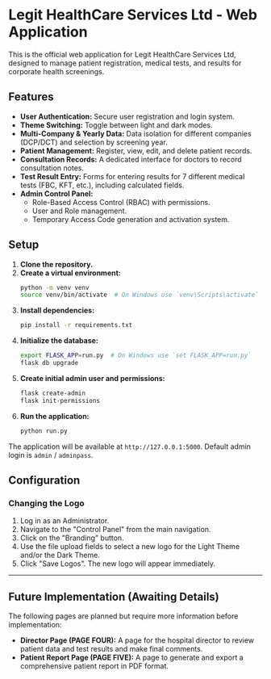 # Legit HealthCare Services Ltd - Web Application

This is the official web application for Legit HealthCare Services Ltd, designed to manage patient registration, medical tests, and results for corporate health screenings.

## Features

*   **User Authentication:** Secure user registration and login system.
*   **Theme Switching:** Toggle between light and dark modes.
*   **Multi-Company & Yearly Data:** Data isolation for different companies (DCP/DCT) and selection by screening year.
*   **Patient Management:** Register, view, edit, and delete patient records.
*   **Consultation Records:** A dedicated interface for doctors to record consultation notes.
*   **Test Result Entry:** Forms for entering results for 7 different medical tests (FBC, KFT, etc.), including calculated fields.
*   **Admin Control Panel:**
    *   Role-Based Access Control (RBAC) with permissions.
    *   User and Role management.
    *   Temporary Access Code generation and activation system.

## Setup

1.  **Clone the repository.**
2.  **Create a virtual environment:**
    ```bash
    python -m venv venv
    source venv/bin/activate  # On Windows use `venv\Scripts\activate`
    ```
3.  **Install dependencies:**
    ```bash
    pip install -r requirements.txt
    ```
4.  **Initialize the database:**
    ```bash
    export FLASK_APP=run.py  # On Windows use `set FLASK_APP=run.py`
    flask db upgrade
    ```
5.  **Create initial admin user and permissions:**
    ```bash
    flask create-admin
    flask init-permissions
    ```
6.  **Run the application:**
    ```bash
    python run.py
    ```
The application will be available at `http://127.0.0.1:5000`. Default admin login is `admin` / `adminpass`.

## Configuration

### Changing the Logo
1. Log in as an Administrator.
2. Navigate to the "Control Panel" from the main navigation.
3. Click on the "Branding" button.
4. Use the file upload fields to select a new logo for the Light Theme and/or the Dark Theme.
5. Click "Save Logos". The new logo will appear immediately.

---

## Future Implementation (Awaiting Details)

The following pages are planned but require more information before implementation:

*   **Director Page (PAGE FOUR):** A page for the hospital director to review patient data and test results and make final comments.
*   **Patient Report Page (PAGE FIVE):** A page to generate and export a comprehensive patient report in PDF format.
